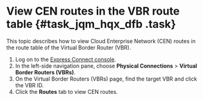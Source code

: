 # View CEN routes in the VBR route table {#task_jqm_hqx_dfb .task}

This topic describes how to view Cloud Enterprise Network \(CEN\) routes in the route table of the Virtual Border Router \(VBR\).

1.  Log on to the [Express Connect console](https://partners-intl.console.aliyun.com/#/ri).
2.  In the left-side navigation pane, choose **Physical Connections** \> **Virtual Border Routers \(VBRs\)**.
3.  On the Virtual Border Routers \(VBRs\) page, find the target VBR and click the VBR ID.
4.  Click the **Routes** tab to view CEN routes. 

